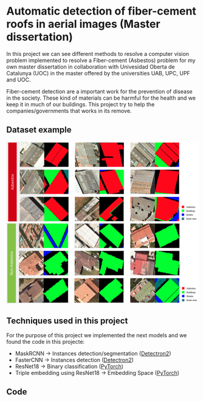 # Automatic detection of fiber-cement roofs in aerial images (Master dissertation)

In this project we can see different methods to resolve a computer vision problem implemented to resolve a Fiber-cement (Asbestos) problem for my own master dissertation in collaboration with Univesidad Oberta de Catalunya (UOC) in the master offered by the universities UAB, UPC, UPF and UOC.

Fiber-cement detection are a important work for the prevention of disease in the society. These kind of materials can be harmful for the health and we keep it in much of our buildings. This project try to help the companies/governments that works in its remove.

## Dataset example
![Images asbestos](dataset_examples/asbestos_grid.png)
![Images non-asbestos](dataset_examples/non-asbestos_grid.png)

## Techniques used in this project
For the purpose of this project we implemented the next models and we found the code in this projecte:
- MaskRCNN -> Instances detection/segmentation ([Detectron2](https://github.com/facebookresearch/detectron2))
- FasterCNN -> Instances detection ([Detectron2](https://github.com/facebookresearch/detectron2))
- ResNet18 -> Binary classification ([PyTorch](https://pytorch.org/))
- Triple embedding using ResNet18 -> Embedding Space ([PyTorch](https://pytorch.org/))

## Code
